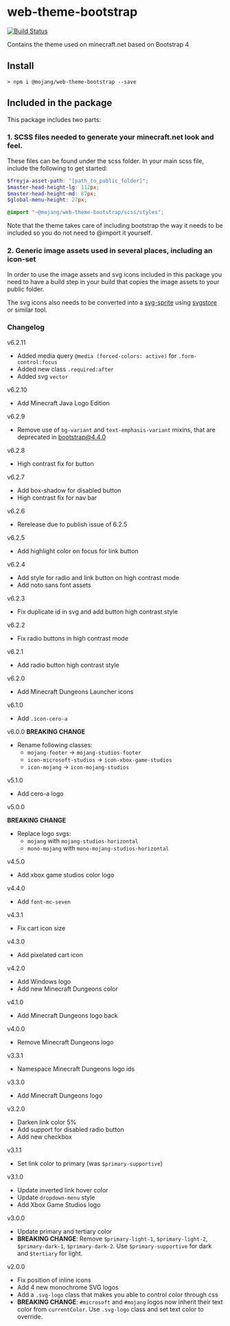 # web-theme-bootstrap

[![Build Status](https://travis-ci.org/Mojang/web-theme-bootstrap.svg?branch=main)](https://travis-ci.org/Mojang/web-theme-bootstrap)

Contains the theme used on minecraft.net based on Bootstrap 4

## Install

```cli
> npm i @mojang/web-theme-bootstrap --save
```

## Included in the package

This package includes two parts:

### 1. SCSS files needed to generate your minecraft.net look and feel.

These files can be found under the scss folder. In your main scss file, include the following to get started:

```scss
$freyja-asset-path: "[path_to_public_folder]";
$master-head-height-lg: 112px;
$master-head-height-md: 87px;
$global-menu-height: 27px;

@import "~@mojang/web-theme-bootstrap/scss/styles";
```

Note that the theme takes care of including bootstrap the way it needs to be included so you do not need to @import it yourself.

### 2. Generic image assets used in several places, including an icon-set

In order to use the image assets and svg icons included in this package you need to have a build step in your build that copies the image assets to your public folder.

The svg icons also needs to be converted into a [svg-sprite](https://css-tricks.com/svg-sprites-use-better-icon-fonts/) using [svgstore](https://github.com/svgstore/svgstore) or similar tool.

### Changelog

v6.2.11
  - Added media query `@media (forced-colors: active)` for `.form-control:focus`
  - Added new class `.required:after`
  - Added svg `vector`

v6.2.10
  - Add Minecraft Java Logo Edition

v6.2.9
  - Remove use of `bg-variant` and `text-emphasis-variant` mixins, that are deprecated in bootstrap@4.4.0

v6.2.8
- High contrast fix for button

v6.2.7
- Add box-shadow for disabled button
- High contrast fix for nav bar

v6.2.6
- Rerelease due to publish issue of 6.2.5

v6.2.5
- Add highlight color on focus for link button

v6.2.4
- Add style for radio and link button on high contrast mode
- Add noto sans font assets

v6.2.3
- Fix duplicate id in svg and add button high contrast style

v6.2.2
- Fix radio buttons in high contrast mode

v6.2.1
- Add radio button high contrast style

v6.2.0
- Add Minecraft Dungeons Launcher icons

v6.1.0
- Add `.icon-cero-a`

v6.0.0
**BREAKING CHANGE**
- Rename following classes:
    * `mojang-footer` -> `mojang-studios-footer`
    * `icon-microsoft-studios` -> `icon-xbox-game-studios`
    * `icon-mojang` -> `icon-mojang-studios`

v5.1.0
- Add cero-a logo

v5.0.0

**BREAKING CHANGE**

- Replace logo svgs:
    * `mojang` with `mojang-studios-horizontal`
    * `mono-mojang` with `mono-mojang-studios-horizontal`


v4.5.0

- Add xbox game studios color logo

v4.4.0

- Add `font-mc-seven`

v4.3.1

- Fix cart icon size

v4.3.0

- Add pixelated cart icon

v4.2.0

- Add Windows logo
- Add new Minecraft Dungeons color

v4.1.0

- Add Minecraft Dungeons logo back

v4.0.0

- Remove Minecraft Dungeons logo

v3.3.1

- Namespace Minecraft Dungeons logo ids

v3.3.0

- Add Minecraft Dungeons logo

v3.2.0

- Darken link color 5%
- Add support for disabled radio button
- Add new checkbox

v3.1.1

- Set link color to primary (was `$primary-supportive`)

v3.1.0

- Update inverted link hover color
- Update `dropdown-menu` style
- Add Xbox Game Studios logo

v3.0.0

- Update primary and tertiary color
- **BREAKING CHANGE**: Remove `$primary-light-1`, `$primary-light-2`, `$primary-dark-1`, `$primary-dark-2`. Use `$primary-supportive` for dark and `$tertiary` for light.

v2.0.0

- Fix position of inline icons
- Add 4 new monochrome SVG logos
- Add a `.svg-logo` class that makes you able to control color through css
- **BREAKING CHANGE**: `#microsoft` and `#mojang` logos now inherit their text color from `currentColor`. Use `.svg-logo` class and set text color to override.

